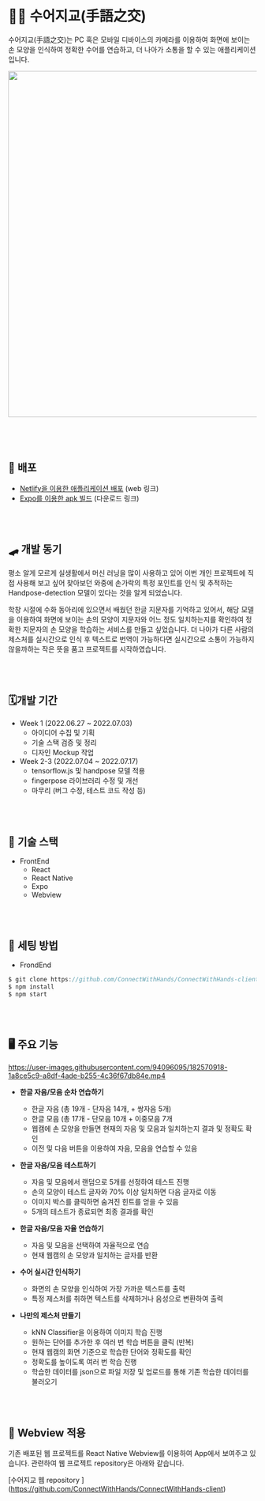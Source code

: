 # 🤟🏻 수어지교(手語之交)

수어지교(手語之交)는 PC 혹은 모바일 디바이스의 카메라를 이용하여 화면에 보이는  손 모양을 인식하여 정확한 수어를 연습하고, 더 나아가 소통을 할 수 있는 애플리케이션입니다.


<img src="https://user-images.githubusercontent.com/94096095/180269508-7897efd0-659d-440e-875a-e34d25be4912.png"  width="700"/>  


### 

<br />
<br />

## :link: 배포



- [Netlify을 이용한 애플리케이션 배포](https://connectwithhand.online/) (web 링크)
- [Expo를 이용한 apk 빌드](https://drive.google.com/file/d/1qsIv2ZQkl73jXKKkr8CdEqCnm6TbQqFJ/view?usp=sharing) (다운로드 링크)




<br />
<br />

## 🛹 개발 동기


평소 알게 모르게 실생활에서 머신 러닝을 많이 사용하고 있어 이번 개인 프로젝트에 직접 사용해 보고 싶어 찾아보던 와중에 손가락의 특정 포인트를 인식 및 추적하는 Handpose-detection 모델이 있다는 것을 알게 되었습니다.

학창 시절에 수화 동아리에 있으면서 배웠던 한글 지문자를 기억하고 있어서, 해당 모델을 이용하여 화면에 보이는 손의 모양이 지문자와 어느 정도 일치하는지를 확인하여 정확한 지문자의 손 모양을 학습하는 서비스를 만들고 싶었습니다. 더 나아가 다른 사람의 제스처를 실시간으로 인식 후 텍스트로 번역이 가능하다면 실시간으로 소통이 가능하지 않을까하는 작은 뜻을 품고 프로젝트를 시작하였습니다.

<br />
<br />

## 🗓️개발 기간



- Week 1 (2022.06.27 ~ 2022.07.03)
    - 아이디어 수집 및 기획
    - 기술 스택 검증 및 정리
    - 디자인 Mockup 작업
- Week 2-3 (2022.07.04 ~ 2022.07.17)
    - tensorflow.js 및 handpose 모델 적용
    - fingerpose 라이브러리 수정 및 개선
    - 마무리 (버그 수정, 테스트 코드 작성 등)

<br />
<br />

## ****🔨 기술 스택****



- FrontEnd
    - React
    - React Native
    - Expo
    - Webview

    
<br />
<br />


## 🔌 세팅 방법



- FrondEnd

```jsx
$ git clone https://github.com/ConnectWithHands/ConnectWithHands-client.git
$ npm install
$ npm start
```

<br />
<br />

## 🖥️ 주요 기능




https://user-images.githubusercontent.com/94096095/182570918-1a8ce5c9-a8df-4ade-b255-4c36f67db84e.mp4




- **한글 자음/모음 순차 연습하기**
    - 한글 자음 (총 19개 - 단자음 14개, + 쌍자음 5개)
    - 한글 모음 (총 17개 - 단모음 10개 + 이중모음 7개
    - 웹캠에 손 모양을 만들면 현재의 자음 및 모음과 일치하는지 결과 및 정확도 확인
    - 이전 및 다음 버튼을 이용하여 자음, 모음을 연습할 수 있음
    




        
- **한글 자음/모음 테스트하기**
    - 자음 및 모음에서 랜덤으로 5개를 선정하여 테스트 진행
    - 손의 모양이 테스트 글자와 70% 이상 일치하면 다음 글자로 이동
    - 이미지 박스를 클릭하면 숨겨진 힌트를 얻을 수 있음
    - 5개의 테스트가 종료되면 최종 결과를 확인
    

        
        
- **한글 자음/모음 자율 연습하기**
    - 자음 및 모음을 선택하여 자율적으로 연습
    - 현재 웹캠의 손 모양과 일치하는 글자를 반환
        

        
- **수어 실시간 인식하기**
    - 화면의 손 모양을 인식하여 가장 가까운 텍스트를 출력
    - 특정 제스처를 취하면 텍스트를 삭제하거나 음성으로 변환하여 출력
        

    
- **나만의 제스처 만들기**
    - kNN Classifier을 이용하여 이미지 학습 진행
    - 원하는 단어를 추가한 후 여러 번 학습 버튼을 클릭 (반복)
    - 현재 웹캠의 화면 기준으로 학습한 단어와 정확도를 확인
    - 정확도를 높이도록 여러 번 학습 진행
    - 학습한 데이터를 json으로 파일 저장 및 업로드를 통해 기존 학습한 데이터를 불러오기
    

        

<br />
<br />


## 🚀 Webview 적용

기존 배포된 웹 프로젝트를 React Native Webview를 이용하여 App에서 보여주고 있습니다.
관련하여 웹 프로젝트 repository은 아래와 같습니다. 

[수어지교 웹 repository ] (https://github.com/ConnectWithHands/ConnectWithHands-client)


